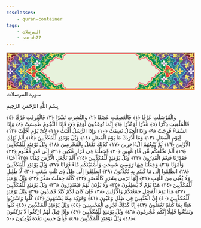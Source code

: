 ```yaml
---
cssclasses:
    - quran-container
tags:
    - المرسلات
    - surah77
---
```

<div class="quran-container">
<span class="second-border"></span>
<span class="border"></span>
<div class="head-container">
<img src="https://raw.githubusercontent.com/LORDyyyyy/obsidian-the_quran_vault/main/src/webview/surah_head.png" height=100>
<div class="surah-name">
<span class="surah-name-fnt">سورة المرسلات</span>
</div>
</div>
<div class="quran-content">
<div class="name-of-god"> <p> بِسْمِ اللَّهِ الرَّحْمَنِ الرَّحِيمِ </p></div>
<p>
<span class="sign" id="f1">وَالْمُرْسَلَتِ عُرْفًا <span>﴿</span>١<span>﴾</span></span>
<span class="sign" id="f2">فَالْعَصِفَتِ عَصْفًا <span>﴿</span>٢<span>﴾</span></span>
<span class="sign" id="f3">وَالنَّشِرَتِ نَشْرًا <span>﴿</span>٣<span>﴾</span></span>
<span class="sign" id="f4">فَالْفَرِقَتِ فَرْقًا <span>﴿</span>٤<span>﴾</span></span>
<span class="sign" id="f5">فَالْمُلْقِيَتِ ذِكْرًا <span>﴿</span>٥<span>﴾</span></span>
<span class="sign" id="f6">عُذْرًا أَوْ نُذْرًا <span>﴿</span>٦<span>﴾</span></span>
<span class="sign" id="f7">إِنَّمَا تُوعَدُونَ لَوَقِعٌ <span>﴿</span>٧<span>﴾</span></span>
<span class="sign" id="f8">فَإِذَا النُّجُومُ طُمِسَتْ <span>﴿</span>٨<span>﴾</span></span>
<span class="sign" id="f9">وَإِذَا السَّمَاءُ فُرِجَتْ <span>﴿</span>٩<span>﴾</span></span>
<span class="sign" id="f10">وَإِذَا الْجِبَالُ نُسِفَتْ <span>﴿</span>١۰<span>﴾</span></span>
<span class="sign" id="f11">وَإِذَا الرُّسُلُ أُقِّتَتْ <span>﴿</span>١١<span>﴾</span></span>
<span class="sign" id="f12">لِأَىِّ يَوْمٍ أُجِّلَتْ <span>﴿</span>١٢<span>﴾</span></span>
<span class="sign" id="f13">لِيَوْمِ الْفَصْلِ <span>﴿</span>١٣<span>﴾</span></span>
<span class="sign" id="f14">وَمَا أَدْرَىكَ مَا يَوْمُ الْفَصْلِ <span>﴿</span>١٤<span>﴾</span></span>
<span class="sign" id="f15">وَيْلٌ يَوْمَئِذٍ لِّلْمُكَذِّبِينَ <span>﴿</span>١٥<span>﴾</span></span>
<span class="sign" id="f16">أَلَمْ نُهْلِكِ الْأَوَّلِينَ <span>﴿</span>١٦<span>﴾</span></span>
<span class="sign" id="f17">ثُمَّ نُتْبِعُهُمُ الْءَاخِرِينَ <span>﴿</span>١٧<span>﴾</span></span>
<span class="sign" id="f18">كَذَلِكَ نَفْعَلُ بِالْمُجْرِمِينَ <span>﴿</span>١٨<span>﴾</span></span>
<span class="sign" id="f19">وَيْلٌ يَوْمَئِذٍ لِّلْمُكَذِّبِينَ <span>﴿</span>١٩<span>﴾</span></span>
<span class="sign" id="f20">أَلَمْ نَخْلُقكُّم مِّن مَّاءٍ مَّهِينٍ <span>﴿</span>٢۰<span>﴾</span></span>
<span class="sign" id="f21">فَجَعَلْنَهُ فِى قَرَارٍ مَّكِينٍ <span>﴿</span>٢١<span>﴾</span></span>
<span class="sign" id="f22">إِلَى قَدَرٍ مَّعْلُومٍ <span>﴿</span>٢٢<span>﴾</span></span>
<span class="sign" id="f23">فَقَدَرْنَا فَنِعْمَ الْقَدِرُونَ <span>﴿</span>٢٣<span>﴾</span></span>
<span class="sign" id="f24">وَيْلٌ يَوْمَئِذٍ لِّلْمُكَذِّبِينَ <span>﴿</span>٢٤<span>﴾</span></span>
<span class="sign" id="f25">أَلَمْ نَجْعَلِ الْأَرْضَ كِفَاتًا <span>﴿</span>٢٥<span>﴾</span></span>
<span class="sign" id="f26">أَحْيَاءً وَأَمْوَتًا <span>﴿</span>٢٦<span>﴾</span></span>
<span class="sign" id="f27">وَجَعَلْنَا فِيهَا رَوَسِىَ شَمِخَتٍ وَأَسْقَيْنَكُم مَّاءً فُرَاتًا <span>﴿</span>٢٧<span>﴾</span></span>
<span class="sign" id="f28">وَيْلٌ يَوْمَئِذٍ لِّلْمُكَذِّبِينَ <span>﴿</span>٢٨<span>﴾</span></span>
<span class="sign" id="f29">انطَلِقُوا إِلَى مَا كُنتُم بِهِ تُكَذِّبُونَ <span>﴿</span>٢٩<span>﴾</span></span>
<span class="sign" id="f30">انطَلِقُوا إِلَى ظِلٍّ ذِى ثَلَثِ شُعَبٍ <span>﴿</span>٣۰<span>﴾</span></span>
<span class="sign" id="f31">لَّا ظَلِيلٍ وَلَا يُغْنِى مِنَ اللَّهَبِ <span>﴿</span>٣١<span>﴾</span></span>
<span class="sign" id="f32">إِنَّهَا تَرْمِى بِشَرَرٍ كَالْقَصْرِ <span>﴿</span>٣٢<span>﴾</span></span>
<span class="sign" id="f33">كَأَنَّهُ جِمَلَتٌ صُفْرٌ <span>﴿</span>٣٣<span>﴾</span></span>
<span class="sign" id="f34">وَيْلٌ يَوْمَئِذٍ لِّلْمُكَذِّبِينَ <span>﴿</span>٣٤<span>﴾</span></span>
<span class="sign" id="f35">هَذَا يَوْمُ لَا يَنطِقُونَ <span>﴿</span>٣٥<span>﴾</span></span>
<span class="sign" id="f36">وَلَا يُؤْذَنُ لَهُمْ فَيَعْتَذِرُونَ <span>﴿</span>٣٦<span>﴾</span></span>
<span class="sign" id="f37">وَيْلٌ يَوْمَئِذٍ لِّلْمُكَذِّبِينَ <span>﴿</span>٣٧<span>﴾</span></span>
<span class="sign" id="f38">هَذَا يَوْمُ الْفَصْلِ جَمَعْنَكُمْ وَالْأَوَّلِينَ <span>﴿</span>٣٨<span>﴾</span></span>
<span class="sign" id="f39">فَإِن كَانَ لَكُمْ كَيْدٌ فَكِيدُونِ <span>﴿</span>٣٩<span>﴾</span></span>
<span class="sign" id="f40">وَيْلٌ يَوْمَئِذٍ لِّلْمُكَذِّبِينَ <span>﴿</span>٤۰<span>﴾</span></span>
<span class="sign" id="f41">إِنَّ الْمُتَّقِينَ فِى ظِلَلٍ وَعُيُونٍ <span>﴿</span>٤١<span>﴾</span></span>
<span class="sign" id="f42">وَفَوَكِهَ مِمَّا يَشْتَهُونَ <span>﴿</span>٤٢<span>﴾</span></span>
<span class="sign" id="f43">كُلُوا وَاشْرَبُوا هَنِئًا بِمَا كُنتُمْ تَعْمَلُونَ <span>﴿</span>٤٣<span>﴾</span></span>
<span class="sign" id="f44">إِنَّا كَذَلِكَ نَجْزِى الْمُحْسِنِينَ <span>﴿</span>٤٤<span>﴾</span></span>
<span class="sign" id="f45">وَيْلٌ يَوْمَئِذٍ لِّلْمُكَذِّبِينَ <span>﴿</span>٤٥<span>﴾</span></span>
<span class="sign" id="f46">كُلُوا وَتَمَتَّعُوا قَلِيلًا إِنَّكُم مُّجْرِمُونَ <span>﴿</span>٤٦<span>﴾</span></span>
<span class="sign" id="f47">وَيْلٌ يَوْمَئِذٍ لِّلْمُكَذِّبِينَ <span>﴿</span>٤٧<span>﴾</span></span>
<span class="sign" id="f48">وَإِذَا قِيلَ لَهُمُ ارْكَعُوا لَا يَرْكَعُونَ <span>﴿</span>٤٨<span>﴾</span></span>
<span class="sign" id="f49">وَيْلٌ يَوْمَئِذٍ لِّلْمُكَذِّبِينَ <span>﴿</span>٤٩<span>﴾</span></span>
<span class="sign" id="f50">فَبِأَىِّ حَدِيثٍ بَعْدَهُ يُؤْمِنُونَ <span>﴿</span>٥۰<span>﴾</span></span>

</p>
</div>
<span class="border" style="margin-top:25px;"></span>
<span class="second-border-bottom"></span>
</div>
